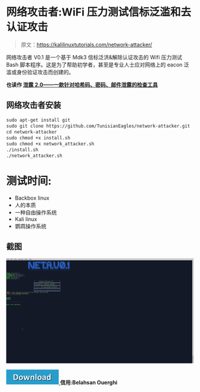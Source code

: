 # 网络攻击者:WiFi 压力测试信标泛滥和去认证攻击

> 原文：<https://kalilinuxtutorials.com/network-attacker/>

网络攻击者 V0.1 是一个基于 Mdk3 信标泛洪&解除认证攻击的 Wifi 压力测试 Bash 脚本程序。这是为了帮助初学者，甚至是专业人士应对网络上的 eacon 泛滥或身份验证攻击而创建的。

**也读作 [泄露 2.0——一款针对哈希码、密码、邮件泄露的检查工具](https://kalilinuxtutorials.com/leaked-2-0-checking-tool-for-hash-codes/)**

## **网络攻击者安装**

```
sudo apt-get install git
sudo git clone https://github.com/TunisianEagles/network-attacker.git
cd network-attacker
sudo chmod +x install.sh
sudo chmod +x network_attacker.sh
./install.sh
./network_attacker.sh
```

# 测试时间:

*   Backbox linux
*   人的本质
*   一种自由操作系统
*   Kali linux
*   鹦鹉操作系统

## **截图**

![](img/928c0b0c5bcf9dd4bb934ef8390c5457.png)

[![](img/d861a9096555aeb1980fc054015933d7.png) ](https://github.com/TunisianEagles/network-attacker) **信用:Belahsan Ouerghi**
